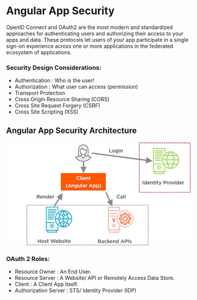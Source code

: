 # Angular App Security
OpenID Connect and OAuth2 are the most modern and standardized approaches for authenticating users and authorizing their access to your apps and data. These protocols let users of your app participate in a single sign-on experience across one or more applications in the federated ecosystem of applications.

### Security Design Considerations:
- Authentication : Who is the user!
- Authorization : What user can access (permission)
- Transport Protection
- Cross Origin Resource Sharing (CORS)
- Cross Site Request Forgery (CSRF)
- Cross Site Scripting (XSS)

## Angular App Security Architecture
![img text](https://github.com/milindchavan12/Angular/blob/master/Assets/AngularAppSecurityArchitecture.png)

### OAuth 2 Roles:
- Resource Owner : An End User.
- Resource Server : A Website/ API or Remotely Access Data Store.
- Client : A Client App itself.
- Authorization Server : STS/ Identity Provider (IDP)
